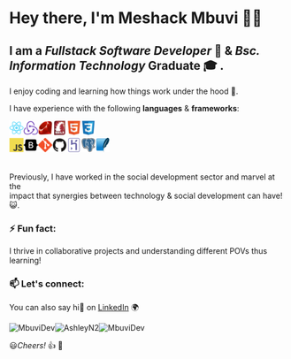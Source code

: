  # Hey there, I'm Meshack Mbuvi 👨‍💻 

## I am a  _**Fullstack Software Developer**_ 🎱 &  _**Bsc. Information Technology**_  Graduate :mortar_board: .<br/>
<!-- [My Portfolio Website](https://ashley-n-njoroge.vercel.app/)<br/> -->

I enjoy coding and learning how things work under the hood :wrench:.<br/>

I have experience with the following **languages** & **frameworks**: <br/>

<img align="left" alt="React" width="26px" src="https://raw.githubusercontent.com/devicons/devicon/master/icons/react/react-original.svg" />

<img align="left" alt="Redux" width="26px" src="https://raw.githubusercontent.com/devicons/devicon/master/icons/redux/redux-original.svg" />

<img align="left" alt="Ruby" width="26px" src="https://raw.githubusercontent.com/devicons/devicon/master/icons/ruby/ruby-original.svg" />

<img align="left" alt="Rails" width="26px" src="https://raw.githubusercontent.com/devicons/devicon/master/icons/rails/rails-original-wordmark.svg" />

<img align="left" alt="HTML" width="26px" src="https://raw.githubusercontent.com/devicons/devicon/master/icons/html5/html5-original.svg" />

<img align="left" alt="CSS" width="26px" src="https://raw.githubusercontent.com/devicons/devicon/master/icons/css3/css3-original.svg" /> <br />

<img align="left" alt="JavaScript" width="26px" src="https://raw.githubusercontent.com/devicons/devicon/master/icons/javascript/javascript-original.svg" />

<img align="left" alt="Bootstrap" width="26px" src="https://raw.githubusercontent.com/devicons/devicon/master/icons/bootstrap/bootstrap-plain.svg" />

<img align="left" alt="Git" width="26px" src="https://raw.githubusercontent.com/devicons/devicon/master/icons/git/git-original.svg" />

<img align="left" alt="GitHub" width="26px" src="https://raw.githubusercontent.com/devicons/devicon/master/icons/github/github-original.svg" />

<img align="left" alt="Heroku" width="26px" src="https://raw.githubusercontent.com/devicons/devicon/master/icons/heroku/heroku-original.svg" />

<img align="left" alt="Postgres" width="26px" src="https://raw.githubusercontent.com/devicons/devicon/master/icons/postgresql/postgresql-original.svg" />

<img align="left" alt="SQLite3" width="26px" src="https://raw.githubusercontent.com/devicons/devicon/master/icons/sqlite/sqlite-original.svg" /> <br />

<!-- Create on a new line -->

<br />

Previously, I have worked in the social development sector and marvel at the <br /> impact that synergies between technology & social development can have!:smiley_cat:.
<br/>

### ⚡ Fun fact:
I thrive in collaborative projects and understanding different POVs thus learning!

### 📫 Let's connect: <br/>
<!-- I build my writing :pencil2::page_with_curl: muscle on [Medium](https://medium.com/@ashnjoroge).<br/> -->
You can also say hi:wave: on [LinkedIn](https://www.linkedin.com/in/mbuvi-meshack-480027228/) :earth_africa: 
<br/>


<p><img align="left" src="https://github-readme-stats.vercel.app/api?username=MbuviDev&show_icons=true&locale=en" alt="MbuviDev" /></p>

<p><img align="left" src="https://github-readme-streak-stats.herokuapp.com/?user=MbuviDev" alt="AshleyN2" /></p>
<p>&nbsp;<img align="left" src="https://github-readme-stats.vercel.app/api/top-langs?username=MbuviDev&show_icons=true&locale=en&layout=compact" alt="MbuviDev" /><p

### :smiley:_Cheers!_ :+1: :star2:


<!--
**AshleyN2/AshleyN2** is a ✨ _special_ ✨ repository because its `README.md` (this file) appears on your GitHub profile.

Here are some ideas to get you started:

- 🔭 I’m currently working on ...
- 🌱 I’m currently learning ...
- 👯 I’m looking to collaborate on ...
- 🤔 I’m looking for help with ...
- 💬 Ask me about ...
- 📫 How to reach me: ...
- 😄 Pronouns: ...
- ⚡ Fun fact: ...
-->
 
 

